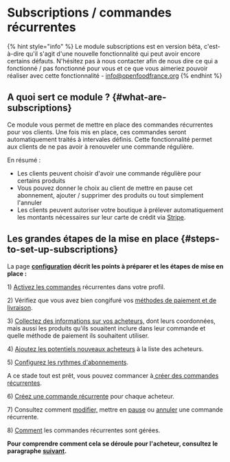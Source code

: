 # Subscriptions / commandes récurrentes

{% hint style="info" %}
Le module subscriptions est en version béta, c'est-à-dire qu'il s'agit d'une nouvelle fonctionnalité qui peut avoir encore certains défauts. N'hésitez pas à nous contacter afin de nous dire ce qui a fonctionné / pas fonctionné pour vous et ce que vous aimeriez pouvoir réaliser avec cette fonctionnalité - info@openfoodfrance.org
{% endhint %}

## A quoi sert ce module ? {#what-are-subscriptions}

Ce module vous permet de mettre en place des commandes récurrentes pour vos clients. Une fois mis en place, ces commandes seront automatiquement traités à intervales définis. Cette fonctionnalité permet aux clients de ne pas avoir à renouveler une commande régulière.

En résumé :

* Les clients peuvent choisir d'avoir une commande régulière pour certains produits
* Vous pouvez donner le choix au client de mettre en pause cet abonnement, ajouter / supprimer des produits ou tout simplement l'annuler
* Les clients peuvent autoriser votre boutique à prélever automatiquement les montants nécessaires sur leur carte de crédit via [Stripe](../inscription-et-creation-de-profil.md).

## Les grandes étapes de la mise en place {#steps-to-set-up-subscriptions}

La page [**configuration**](configuration.md) **décrit les points à préparer et les étapes de mise en place :**

1\) [Activez les commandes](configuration.md#1-enable-subscriptions) récurrentes dans votre profil.

2\) Vérifiez que vous avez bien congifuré vos [méthodes de paiement et de livraison](configuration.md#2-make-sure-you-have-shipping-and-payment-methods-setup).

3\) [Collectez des informations sur vos acheteurs,](configuration.md#3-gather-information-from-your-customers) dont leurs coordonnées, mais aussi les produits qu'ils souaitent inclure dans leur commande et quelle méthode de paiement ils souhaitent utiliser. 

4\) [Ajoutez les potentiels nouveaux acheteurs](configuration.md#4-add-your-subscribers-to-your-customer-list) à la liste des acheteurs.

5\) [Configurez les rythmes d'abonnements](configuration.md#5-schedules).

A ce stade tout est prêt, vous pouvez commancer à[ créer des commandes récurrentes](creation-et-gestion-dune-commande-recurrente.md).

6\) [Créez une commande récurrente](creation-et-gestion-dune-commande-recurrente.md#6-create-subscriptions) pour chaque acheteur.

7\) Consultez comment [modifier,](creation-et-gestion-dune-commande-recurrente.md#edit-one-specific-order) mettre en [pause](creation-et-gestion-dune-commande-recurrente.md#pause-a-subscription) ou [annuler](creation-et-gestion-dune-commande-recurrente.md#delete-a-subscription) une commande récurrente.

8\) [Comment](creation-et-gestion-dune-commande-recurrente.md#8-how-subscriptions-are-processed) les commandes récurrentes sont gérées.

**Pour comprendre comment cela se déroule pour l'acheteur, consultez le paragraphe** [**suivant**](pour-lacheteur.md)**.**

